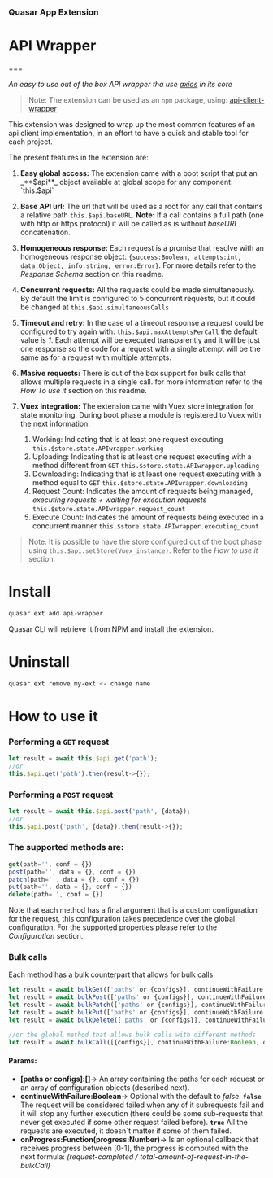 ### Quasar App Extension  
# API Wrapper
===

_An easy to use out of the box API wrapper tha use [axios](https://github.com/axios/axios)  in its core_

> Note: The extension can be used as an `npm` package, using: [api-client-wrapper](https://www.npmjs.com/package/api-client-wrapper)

This extension was designed to wrap up the most common features of an api client implementation, in an effort to have a quick and stable tool for each project.

The present features in the extension are:
1. **Easy global access:** The extension came with a boot script that put an _**$api**_ object available at global scope for any component: `this.$api`

1. **Base API url:** The url that will be used as a root for any call that contains a relative path `this.$api.baseURL`. **Note:** If a call contains a full path (one with http or https protocol) it will be called as is without _baseURL_ concatenation.

1. **Homogeneous response:** Each request is a promise that resolve with an homogeneous response object: `{success:Boolean, attempts:int, data:Object, info:string, error:Error}`. For more details refer to the _Response Schema_ section on this readme.

1. **Concurrent requests:** All the requests could be made simultaneously. By default the limit is configured to 5 concurrent requests, but it could be changed at `this.$api.simultaneousCalls`

1. **Timeout and retry:** In the case of a timeout response a request could be configured to try again with: `this.$api.maxAttemptsPerCall` the default value is _1_. Each attempt will be executed transparently and it will be just one response so the code for a request with a single attempt will be the same as for a request with multiple attempts.

1. **Masive requests:** There is out of the box support for bulk calls that allows multiple requests in a single call. for more information refer to the _How To use it_ section on this readme.

1. **Vuex integration:** The extension came with Vuex store integration for state monitoring. During boot phase a module is registered to Vuex with the next information:
   1. Working: Indicating that is at least one request executing `this.$store.state.APIwrapper.working`
   1. Uploading: Indicating that is at least one request executing with a method different from `GET` `this.$store.state.APIwrapper.uploading`
   1. Downloading: Indicating that is at least one request executing with a method equal to `GET` `this.$store.state.APIwrapper.downloading`
   1. Request Count: Indicates the amount of requests being managed, _executing requests + waiting for execution requests_ `this.$store.state.APIwrapper.request_count`
   1. Execute Count: Indicates the amount of requests being executed in a concurrent manner `this.$store.state.APIwrapper.executing_count`
   
> Note: It is possible to have the store configured out of the boot phase using `this.$api.setStore(Vuex_instance)`. Refer to the _How to use it_ section.


# Install
```bash
quasar ext add api-wrapper
```
Quasar CLI will retrieve it from NPM and install the extension.

# Uninstall
```bash
quasar ext remove my-ext <- change name
```

# How to use it

### Performing a `GET` request

```javascript
let result = await this.$api.get('path');
//or
this.$api.get('path').then(result->{});
```

### Performing a `POST` request

```javascript
let result = await this.$api.post('path', {data});
//or
this.$api.post('path', {data}).then(result->{});
```

### The supported methods are:
```javascript
get(path='', conf = {})
post(path='', data = {}, conf = {})
patch(path='', data = {}, conf = {})
put(path='', data = {}, conf = {})
delete(path='', conf = {})
```
Note that each method has a final argument that is a custom configuration for the request, this configuration takes precedence over the global configuration. For the supported properties please refer to the _Configuration_ section.

### Bulk calls
Each method has a bulk counterpart that allows for bulk calls

```javascript
let result = await bulkGet(['paths' or {configs}], continueWithFailure:Boolean, onProgress)
let result = await bulkPost(['paths' or {configs}], continueWithFailure:Boolean, onProgress)
let result = await bulkPatch(['paths' or {configs}], continueWithFailure:Boolean, onProgress)
let result = await bulkPut(['paths' or {configs}], continueWithFailure:Boolean, onProgress)
let result = await bulkDelete(['paths' or {configs}], continueWithFailure:Boolean, onProgress)

//or the global method that allows bulk calls with different methods
let result = await bulkCall([{configs}], continueWithFailure:Boolean, onProgress)
```
#### Params:
* **[paths or configs]:[]**-> An array containing the paths for each request or an array of configuration objects (described next).
* **continueWithFailure:Boolean**-> Optional with the default to _false_.  **`false`** The request will be considered failed when any of it subrequests fail and it will stop any further execution (there could be some sub-requests that never get executed if some other request failed before). **`true`** All the requests are executed, it doesn´t matter if some of them failed.
* **onProgress:Function(progress:Number)**-> Is an optional callback that receives progress between [0-1], the progress is computed with the next formula: _(request-completed / total-amount-of-request-in-the-bulkCall)_
